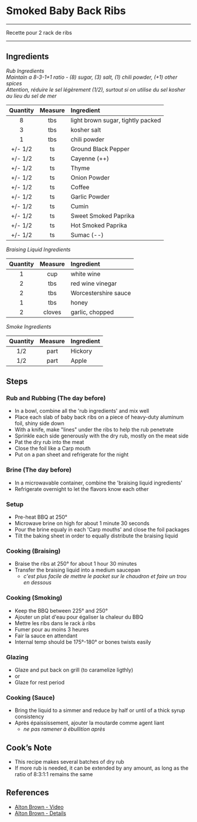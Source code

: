 # Smoked Baby Back Ribs

---

Recette pour 2 rack de ribs

---

## Ingredients

*Rub Ingredients*  
*Maintain a 8-3-1+1 ratio - (8) sugar, (3) salt, (1) chili powder, (+1) other spices*  
*Attention, réduire le sel légèrement (1/2), surtout si on utilise du sel kosher au lieu du sel de mer*

| **Quantity** | **Measure** | **Ingredient**                    |
| :----------: | :---------: | :-------------------------------- |
|      8       |     tbs     | light brown sugar, tightly packed |
|      3       |     tbs     | kosher salt                       |
|      1       |     tbs     | chili powder                      |
|   +/- 1/2    |     ts      | Ground Black Pepper               |
|   +/- 1/2    |     ts      | Cayenne (++)                      |
|   +/- 1/2    |     ts      | Thyme                             |
|   +/- 1/2    |     ts      | Onion Powder                      |
|   +/- 1/2    |     ts      | Coffee                            |
|   +/- 1/2    |     ts      | Garlic Powder                     |
|   +/- 1/2    |     ts      | Cumin                             |
|   +/- 1/2    |     ts      | Sweet Smoked Paprika              |
|   +/- 1/2    |     ts      | Hot Smoked Paprika                |
|   +/- 1/2    |     ts      | Sumac (--)                        |

*Braising Liquid Ingredients*

| **Quantity** | **Measure** | **Ingredient**       |
| :----------: | :---------: | :------------------- |
|      1       |     cup     | white wine           |
|      2       |     tbs     | red wine vinegar     |
|      2       |     tbs     | Worcestershire sauce |
|      1       |     tbs     | honey                |
|      2       |   cloves    | garlic, chopped      |

*Smoke Ingredients*

| **Quantity** | **Measure** | **Ingredient** |
| :----------: | :---------: | :------------- |
|     1/2      |    part     | Hickory        |
|     1/2      |    part     | Apple          |

## Steps

### Rub and Rubbing (The day before)

- In a bowl, combine all the 'rub ingredients' and mix well
- Place each slab of baby back ribs on a piece of heavy-duty aluminum foil, shiny side down
- With a knife, make "lines" under the ribs to help the rub penetrate
- Sprinkle each side generously with the dry rub, mostly on the meat side
- Pat the dry rub into the meat
- Close the foil like a Carp mouth
- Put on a pan sheet and refrigerate for the night

### Brine (The day before)

- In a microwavable container, combine the 'braising liquid ingredients'
- Refrigerate overnight to let the flavors know each other

### Setup

- Pre-heat BBQ at 250°
- Microwave brine on high for about 1 minute 30 seconds
- Pour the brine equaly in each 'Carp mouths' and close the foil packages
- Tilt the baking sheet in order to equally distribute the braising liquid

### Cooking (Braising)

- Braise the ribs at 250° for about 1 hour 30 minutes
- Transfer the braising liquid into a medium saucepan
  - *c'est plus facile de mettre le packet sur le chaudron et faire un trou en dessous*

### Cooking (Smoking)

- Keep the BBQ between 225° and 250°
- Ajouter un plat d'eau pour égaliser la chaleur du BBQ
- Mettre les ribs dans le rack à ribs
- Fumer pour au moins 3 heures
- Fair la sauce en attendant
- Internal temp should be 175°-180° or bones twists easily

### Glazing

- Glaze and put back on grill (to caramelize ligthly)
- or
- Glaze for rest period

### Cooking (Sauce)

- Bring the liquid to a simmer and reduce by half or until of a thick syrup consistency
- Après épaississement, ajouter la moutarde comme agent liant
  - *ne pas ramener à ébullition après*

## Cook’s Note

- This recipe makes several batches of dry rub
- If more rub is needed, it can be extended by any amount, as long as the ratio of 8:3:1:1 remains the same

## References

- [Alton Brown - Video](https://www.youtube.com/watch?v=zQ2nL7VGOFs)
- [Alton Brown - Details](https://www.foodnetwork.com/recipes/alton-brown/who-loves-ya-baby-back-recipe-1937448)